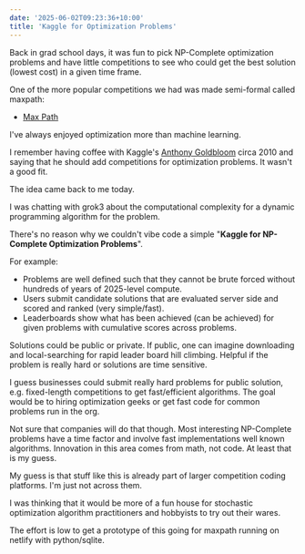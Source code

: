 ```yaml
---
date: '2025-06-02T09:23:36+10:00'
title: 'Kaggle for Optimization Problems'
---
```


Back in grad school days, it was fun to pick NP-Complete optimization problems and have little competitions to see who could get the best solution (lowest cost) in a given time frame.

One of the more popular competitions we had was made semi-formal called maxpath:

* [Max Path](https://github.com/Jason2Brownlee/MaxPath)

I've always enjoyed optimization more than machine learning.

I remember having coffee with Kaggle's [Anthony Goldbloom](https://en.wikipedia.org/wiki/Anthony_Goldbloom) circa 2010 and saying that he should add competitions for optimization problems. It wasn't a good fit.

The idea came back to me today.

I was chatting with grok3 about the computational complexity for a dynamic programming algorithm for the problem.

There's no reason why we couldn't vibe code a simple "**Kaggle for NP-Complete Optimization Problems**".

For example:

- Problems are well defined such that they cannot be brute forced without hundreds of years of 2025-level compute.
- Users submit candidate solutions that are evaluated server side and scored and ranked (very simple/fast).
- Leaderboards show what has been achieved (can be achieved) for given problems with cumulative scores across problems.

Solutions could be public or private. If public, one can imagine downloading and local-searching for rapid leader board hill climbing. Helpful if the problem is really hard or solutions are time sensitive.

I guess businesses could submit really hard problems for public solution, e.g. fixed-length competitions to get fast/efficient algorithms. The goal would be to hiring optimization geeks or get fast code for common problems run in the org.

Not sure that companies will do that though. Most interesting NP-Complete problems have a time factor and involve fast implementations well known algorithms. Innovation in this area comes from math, not code. At least that is my guess.

My guess is that stuff like this is already part of larger competition coding platforms. I'm just not across them.

I was thinking that it would be more of a fun house for stochastic optimization algorithm practitioners and hobbyists to try out their wares.

The effort is low to get a prototype of this going for maxpath running on netlify with python/sqlite.